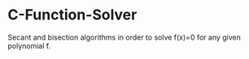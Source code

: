 # C-Function-Solver
Secant and bisection algorithms in order to solve f(x)=0 for any given polynomial f.
